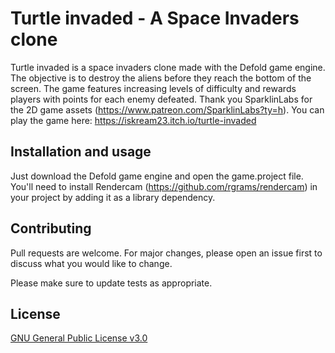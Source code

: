 # Turtle invaded - A Space Invaders clone

Turtle invaded is a space invaders clone made with the Defold game engine. The objective is to destroy the aliens before they reach the bottom of the screen. The game features increasing levels of difficulty and rewards players with points for each enemy defeated. Thank you  SparklinLabs for the 2D game assets (https://www.patreon.com/SparklinLabs?ty=h). You can play the game here: https://iskream23.itch.io/turtle-invaded

## Installation and usage

Just download the Defold game engine and open the game.project file. You'll need to install Rendercam (https://github.com/rgrams/rendercam) in your project by adding it as a library dependency.

## Contributing

Pull requests are welcome. For major changes, please open an issue first
to discuss what you would like to change.

Please make sure to update tests as appropriate.

## License

[GNU General Public License v3.0](https://www.gnu.org/licenses/gpl-3.0.html)

